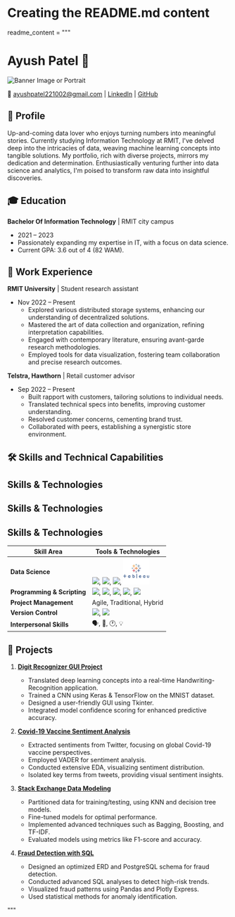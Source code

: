 # Creating the README.md content

readme_content = """
# Ayush Patel 👋

![Banner Image or Portrait](URL_TO_YOUR_IMAGE)

📧 [ayushpatel221002@gmail.com](mailto:ayushpatel221002@gmail.com) | [LinkedIn](https://linkedin.com/in/ayushkpatel) | [GitHub](https://github.com/ayushpatel2002)

## 📜 Profile

Up-and-coming data lover who enjoys turning numbers into meaningful stories. Currently studying Information Technology at RMIT, I've delved deep into the intricacies of data, weaving machine learning concepts into tangible solutions. My portfolio, rich with diverse projects, mirrors my dedication and determination. Enthusiastically venturing further into data science and analytics, I'm poised to transform raw data into insightful discoveries.

## 🎓 Education

**Bachelor Of Information Technology** | RMIT city campus
- 2021 – 2023
- Passionately expanding my expertise in IT, with a focus on data science.
- Current GPA: 3.6 out of 4 (82 WAM).

## 💼 Work Experience

**RMIT University** | Student research assistant
- Nov 2022 – Present
  - Explored various distributed storage systems, enhancing our understanding of decentralized solutions.
  - Mastered the art of data collection and organization, refining interpretation capabilities.
  - Engaged with contemporary literature, ensuring avant-garde research methodologies.
  - Employed tools for data visualization, fostering team collaboration and precise research outcomes.

**Telstra, Hawthorn** | Retail customer advisor
- Sep 2022 – Present
  - Built rapport with customers, tailoring solutions to individual needs.
  - Translated technical specs into benefits, improving customer understanding.
  - Resolved customer concerns, cementing brand trust.
  - Collaborated with peers, establishing a synergistic store environment.

## 🛠️ Skills and Technical Capabilities

## Skills & Technologies

## Skills & Technologies

## Skills & Technologies

| **Skill Area**           | **Tools & Technologies**                    |
|--------------------------|--------------------------------------------|
| **Data Science**         | <img src="https://cdn.freebiesupply.com/logos/large/2x/python-5-logo-png-transparent.png" width="60">, <img src="https://www.r-project.org/logo/Rlogo.png" width="60">, <img src="https://w7.pngwing.com/pngs/170/924/png-transparent-microsoft-sql-server-microsoft-azure-sql-database-microsoft-text-logo-microsoft-azure.png" width="60">, <img src="img/62e14245eb4d9a9dc054c181 (1).png" width="60"> |
| **Programming & Scripting** | <img src="https://cdn.freebiesupply.com/logos/large/2x/python-5-logo-png-transparent.png" width="60">, <img src="https://www.oracle.com/a/ocom/img/hp11-intl-java-logo.jpg" width="60">, <img src="https://www.javascript.com/assets/images/site/icon_logo_512x512-9d4ba87f.png" width="60">, <img src="https://cdn.worldvectorlogo.com/logos/bash-1.svg" width="60">, <img src="https://docs.microsoft.com/en-us/powershell/images/generic-powershell.svg" width="60"> |
| **Project Management**   | Agile, Traditional, Hybrid                  |
| **Version Control**      | <img src="https://git-scm.com/images/logos/downloads/Git-Logo-2Color.png" width="60">, <img src="https://www.mercurial-scm.org/wiki/Logo?action=AttachFile&do=get&target=mercurial_logo_256.png" width="60"> |
| **Interpersonal Skills** | 🗣️, 🤝, 🕐, 💡                             |










## 📁 Projects

1. **[Digit Recognizer GUI Project](https://github.com/ayushpatel2002/Handwriting-Recognition)**
   - Translated deep learning concepts into a real-time Handwriting-Recognition application.
   - Trained a CNN using Keras & TensorFlow on the MNIST dataset.
   - Designed a user-friendly GUI using Tkinter.
   - Integrated model confidence scoring for enhanced predictive accuracy.

2. **[Covid-19 Vaccine Sentiment Analysis](https://github.com/ayushpatel2002/Covid19-SentimentsDataAnalysis)**
   - Extracted sentiments from Twitter, focusing on global Covid-19 vaccine perspectives.
   - Employed VADER for sentiment analysis.
   - Conducted extensive EDA, visualizing sentiment distribution.
   - Isolated key terms from tweets, providing visual sentiment insights.

3. **[Stack Exchange Data Modeling](https://github.com/ayushpatel2002/Stack-Exchange-Data-Modeling-with-Python-Scikit-learn-)**
   - Partitioned data for training/testing, using KNN and decision tree models.
   - Fine-tuned models for optimal performance.
   - Implemented advanced techniques such as Bagging, Boosting, and TF-IDF.
   - Evaluated models using metrics like F1-score and accuracy.

4. **[Fraud Detection with SQL](https://github.com/ayushpatel2002/FraudDetectionWithSQL)**
   - Designed an optimized ERD and PostgreSQL schema for fraud detection.
   - Conducted advanced SQL analyses to detect high-risk trends.
   - Visualized fraud patterns using Pandas and Plotly Express.
   - Used statistical methods for anomaly identification.

"""
